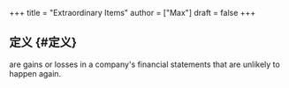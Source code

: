 +++
title = "Extraordinary Items"
author = ["Max"]
draft = false
+++

## 定义 {#定义}

are gains or losses in a company's financial statements that are unlikely to
happen again.
